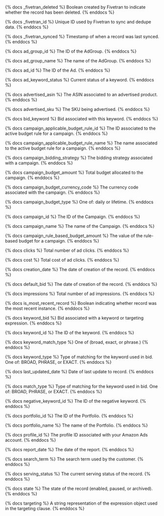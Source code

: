 {% docs _fivetran_deleted %}
Boolean created by Fivetran to indicate whether the record has been deleted.
{% enddocs %}

{% docs _fivetran_id %}
Unique ID used by Fivetran to sync and dedupe data.
{% enddocs %}

{% docs _fivetran_synced %}
Timestamp of when a record was last synced.
{% enddocs %}

{% docs ad_group_id %}
The ID of the AdGroup.
{% enddocs %}

{% docs ad_group_name %}
The name of the AdGroup.
{% enddocs %}

{% docs ad_id %}
The ID of the Ad.
{% enddocs %}

{% docs ad_keyword_status %}
Current status of a keyword.
{% enddocs %}

{% docs advertised_asin %}
The ASIN associated to an advertised product.
{% enddocs %}

{% docs advertised_sku %}
The SKU being advertised. 
{% enddocs %}

{% docs bid_keyword %}
Bid associated with this keyword.
{% enddocs %}

{% docs campaign_applicable_budget_rule_id %}
The ID associated to the active budget rule for a campaign.
{% enddocs %}

{% docs campaign_applicable_budget_rule_name %}
The name associated to the active budget rule for a campaign.
{% enddocs %}

{% docs campaign_bidding_strategy %}
The bidding strategy associated with a campaign.
{% enddocs %}

{% docs campaign_budget_amount %}
Total budget allocated to the campaign.
{% enddocs %}

{% docs campaign_budget_currency_code %}
The currency code associated with the campaign.
{% enddocs %}

{% docs campaign_budget_type %}
One of: daily or lifetime.
{% enddocs %}

{% docs campaign_id %}
The ID of the Campaign.
{% enddocs %}

{% docs campaign_name %}
The name of the Campaign.
{% enddocs %}

{% docs campaign_rule_based_budget_amount %}
The value of the rule-based budget for a campaign.
{% enddocs %}

{% docs clicks %}
Total number of ad clicks.
{% enddocs %}

{% docs cost %}
Total cost of ad clicks.
{% enddocs %}

{% docs creation_date %}
The date of creation of the record.
{% enddocs %}

{% docs default_bid %}
The date of creation of the record.
{% enddocs %}

{% docs impressions %}
Total number of ad impressions.
{% enddocs %}

{% docs is_most_recent_record %}
Boolean indicating whether record was the most recent instance.
{% enddocs %}

{% docs keyword_bid %}
Bid associated with a keyword or targeting expression.
{% enddocs %}

{% docs keyword_id %}
The ID of the keyword.
{% enddocs %}

{% docs keyword_match_type %}
One of (broad, exact, or phrase.)
{% enddocs %}

{% docs keyword_type %}
Type of matching for the keyword used in bid. One of: BROAD, PHRASE, or EXACT.
{% enddocs %}

{% docs last_updated_date %}
Date of last update to record.
{% enddocs %}

{% docs match_type %}
Type of matching for the keyword used in bid. One of: BROAD, PHRASE, or EXACT.
{% enddocs %}

{% docs negative_keyword_id %}
The ID of the negative keyword.
{% enddocs %}

{% docs portfolio_id %}
The ID of the Portfolio.
{% enddocs %}

{% docs portfolio_name %}
The name of the Portfolio.
{% enddocs %}

{% docs profile_id %}
The profile ID associated with your Amazon Ads account.
{% enddocs %}

{% docs report_date %}
The date of the report.
{% enddocs %}

{% docs search_term %}
The search term used by the customer.
{% enddocs %}

{% docs serving_status %}
The current serving status of the record.
{% enddocs %}

{% docs state %}
The state of the record (enabled, paused, or archived).
{% enddocs %}

{% docs targeting %}
A string representation of the expression object used in the targeting clause.
{% enddocs %}